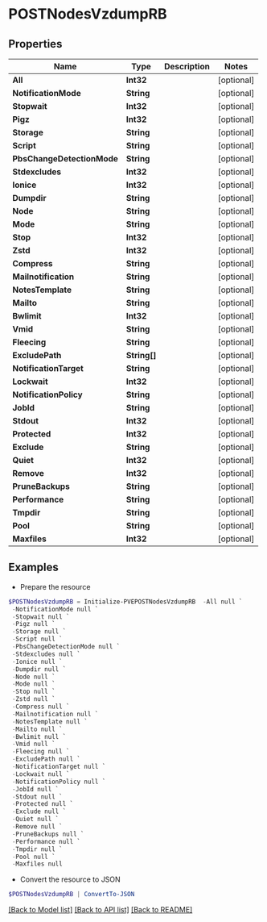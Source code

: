 # POSTNodesVzdumpRB
## Properties

Name | Type | Description | Notes
------------ | ------------- | ------------- | -------------
**All** | **Int32** |  | [optional] 
**NotificationMode** | **String** |  | [optional] 
**Stopwait** | **Int32** |  | [optional] 
**Pigz** | **Int32** |  | [optional] 
**Storage** | **String** |  | [optional] 
**Script** | **String** |  | [optional] 
**PbsChangeDetectionMode** | **String** |  | [optional] 
**Stdexcludes** | **Int32** |  | [optional] 
**Ionice** | **Int32** |  | [optional] 
**Dumpdir** | **String** |  | [optional] 
**Node** | **String** |  | [optional] 
**Mode** | **String** |  | [optional] 
**Stop** | **Int32** |  | [optional] 
**Zstd** | **Int32** |  | [optional] 
**Compress** | **String** |  | [optional] 
**Mailnotification** | **String** |  | [optional] 
**NotesTemplate** | **String** |  | [optional] 
**Mailto** | **String** |  | [optional] 
**Bwlimit** | **Int32** |  | [optional] 
**Vmid** | **String** |  | [optional] 
**Fleecing** | **String** |  | [optional] 
**ExcludePath** | **String[]** |  | [optional] 
**NotificationTarget** | **String** |  | [optional] 
**Lockwait** | **Int32** |  | [optional] 
**NotificationPolicy** | **String** |  | [optional] 
**JobId** | **String** |  | [optional] 
**Stdout** | **Int32** |  | [optional] 
**Protected** | **Int32** |  | [optional] 
**Exclude** | **String** |  | [optional] 
**Quiet** | **Int32** |  | [optional] 
**Remove** | **Int32** |  | [optional] 
**PruneBackups** | **String** |  | [optional] 
**Performance** | **String** |  | [optional] 
**Tmpdir** | **String** |  | [optional] 
**Pool** | **String** |  | [optional] 
**Maxfiles** | **Int32** |  | [optional] 

## Examples

- Prepare the resource
```powershell
$POSTNodesVzdumpRB = Initialize-PVEPOSTNodesVzdumpRB  -All null `
 -NotificationMode null `
 -Stopwait null `
 -Pigz null `
 -Storage null `
 -Script null `
 -PbsChangeDetectionMode null `
 -Stdexcludes null `
 -Ionice null `
 -Dumpdir null `
 -Node null `
 -Mode null `
 -Stop null `
 -Zstd null `
 -Compress null `
 -Mailnotification null `
 -NotesTemplate null `
 -Mailto null `
 -Bwlimit null `
 -Vmid null `
 -Fleecing null `
 -ExcludePath null `
 -NotificationTarget null `
 -Lockwait null `
 -NotificationPolicy null `
 -JobId null `
 -Stdout null `
 -Protected null `
 -Exclude null `
 -Quiet null `
 -Remove null `
 -PruneBackups null `
 -Performance null `
 -Tmpdir null `
 -Pool null `
 -Maxfiles null
```

- Convert the resource to JSON
```powershell
$POSTNodesVzdumpRB | ConvertTo-JSON
```

[[Back to Model list]](../README.md#documentation-for-models) [[Back to API list]](../README.md#documentation-for-api-endpoints) [[Back to README]](../README.md)


